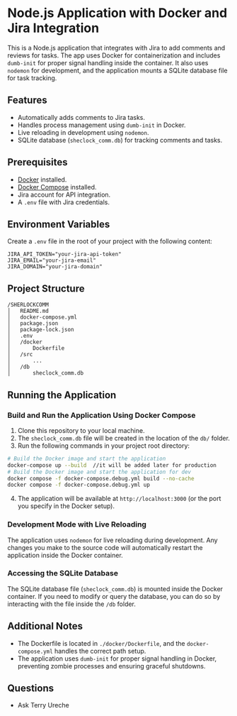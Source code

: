 
# Node.js Application with Docker and Jira Integration

This is a Node.js application that integrates with Jira to add comments and reviews for tasks. The app uses Docker for containerization and includes `dumb-init` for proper signal handling inside the container. It also uses `nodemon` for development, and the application mounts a SQLite database file for task tracking.

## Features

- Automatically adds comments to Jira tasks.
- Handles process management using `dumb-init` in Docker.
- Live reloading in development using `nodemon`.
- SQLite database (`sheclock_comm.db`) for tracking comments and tasks.

## Prerequisites

- [Docker](https://www.docker.com/) installed.
- [Docker Compose](https://docs.docker.com/compose/install/) installed.
- Jira account for API integration.
- A `.env` file with Jira credentials.

## Environment Variables

Create a `.env` file in the root of your project with the following content:

```
JIRA_API_TOKEN="your-jira-api-token"
JIRA_EMAIL="your-jira-email"
JIRA_DOMAIN="your-jira-domain"
```

## Project Structure

```
/SHERLOCKCOMM
│   README.md
│   docker-compose.yml
│   package.json
│   package-lock.json
│   .env
│   /docker
│       Dockerfile
│   /src
│       ...
│   /db
│       sheclock_comm.db
```

## Running the Application

### Build and Run the Application Using Docker Compose

1. Clone this repository to your local machine.
2. The `sheclock_comm.db` file will be created in the location of the `db/` folder.
3. Run the following commands in your project root directory:

```bash
# Build the Docker image and start the application
docker-compose up --build  //it will be added later for production
# Build the Docker image and start the application for dev
docker compose -f docker-compose.debug.yml build --no-cache
docker compose -f docker-compose.debug.yml up
```

4. The application will be available at `http://localhost:3000` (or the port you specify in the Docker setup).

### Development Mode with Live Reloading

The application uses `nodemon` for live reloading during development. Any changes you make to the source code will automatically restart the application inside the Docker container.

### Accessing the SQLite Database

The SQLite database file (`sheclock_comm.db`) is mounted inside the Docker container. If you need to modify or query the database, you can do so by interacting with the file inside the `/db` folder.

## Additional Notes

- The Dockerfile is located in `./docker/Dockerfile`, and the `docker-compose.yml` handles the correct path setup.
- The application uses `dumb-init` for proper signal handling in Docker, preventing zombie processes and ensuring graceful shutdowns.

## Questions
- Ask Terry Ureche